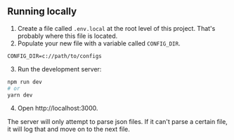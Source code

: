 ## Running locally

1. Create a file called `.env.local` at the root level of this project. That's probably where this file is located.
2. Populate your new file with a variable called `CONFIG_DIR`.
```
CONFIG_DIR=c://path/to/configs
```
3. Run the development server:
```bash
npm run dev
# or
yarn dev
```
4. Open http://localhost:3000.

The server will only attempt to parse json files.  If it can't parse a certain file, it will log that and move on to the next file.

